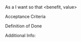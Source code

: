 As a <type of user>
I want <some goal or objective>
so that <benefit, value>

Acceptance Criteria


Definition of Done

Additional Info:
